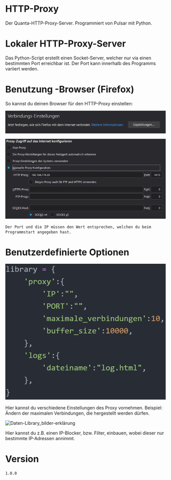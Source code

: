 # HTTP-Proxy
Der Quanta-HTTP-Proxy-Server. Programmiert von Pulsar mit Python.
# Lokaler HTTP-Proxy-Server
Das Python-Script erstellt einen Socket-Server, welcher nur via einen bestimmten Port erreichbar ist. Der Port kann innerhalb des Programms variiert werden.
# Benutzung -Browser (Firefox) 

So kannst du deinen Browser für den HTTP-Proxy einstellen:

![verbindungseinstellungen_FIREFOX](/Bilder-Github/verbindungseinstellungen_firefox.PNG)

![verbindungseinstellungen_FIREFOX_PROXY](/Bilder-Github/verbindungseinstellungen_firefox_PROXY.PNG)
  
    Der Port und die IP müssen den Wert entsprechen, welchen du beim Programmstart angegeben hast.
# Benutzerdefinierte Optionen

![Daten-Library_bilder-erklärung](/Bilder-Github/daten-library.PNG)

Hier kannst du verschiedene Einstellungen des Proxy vornehmen. Beispiel: Ändern der maximalen Verbindungen, die hergestellt werden dürfen.

![Daten-Library_bilder-erklärung](/Bilder-Github/änderung_vornehmen_ip_blocker.PNG)

Hier kannst du z.B. einen IP-Blocker, bzw. Filter, einbauen, wobei dieser nur bestimmte IP-Adressen annimmt.

# Version
  
    1.0.0
